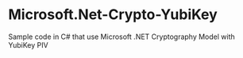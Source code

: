 # Microsoft.Net-Crypto-YubiKey
Sample code in C# that use Microsoft .NET Cryptography Model with YubiKey PIV

